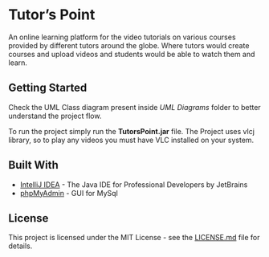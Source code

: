 # Tutor’s Point

An online learning platform for the video tutorials on various courses provided by different tutors around the globe. 
Where tutors would create courses and upload videos and students would be able to watch them and learn.

## Getting Started

Check the UML Class diagram present inside _UML Diagrams_ folder to better understand the project flow.

To run the project simply run the __TutorsPoint.jar__ file.
The Project uses vlcj library, so to play any videos you must have VLC installed on your system.

## Built With

* [IntelliJ IDEA](https://www.jetbrains.com/idea/) - The Java IDE for Professional Developers by JetBrains
* [phpMyAdmin](https://www.phpmyadmin.net/) - GUI for MySql

## License

This project is licensed under the MIT License - see the [LICENSE.md](LICENSE.md) file for details.
